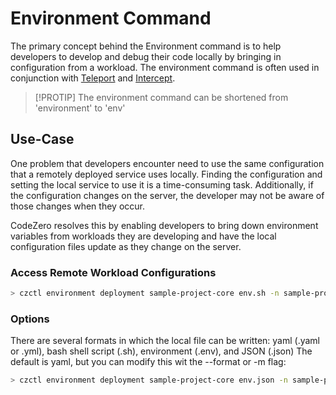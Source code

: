 # Environment Command

The primary concept behind the Environment command is to help developers to develop and debug their code locally by 
bringing in configuration from a workload.
The environment command is often used in conjunction with [Teleport](../concepts/teleport) and [Intercept](../concepts/intercept).

> [!PROTIP]
> The environment command can be shortened from 'environment' to 'env'

## Use-Case

One problem that developers encounter need to use the same configuration that a remotely deployed service uses locally.
Finding the configuration and setting the local service to use it is a time-consuming task. 
Additionally, if the configuration changes on the server, the developer may not be aware of those changes when they occur.

CodeZero resolves this by enabling developers to bring down environment variables from workloads they are developing and
have the local configuration files update as they change on the server.

### Access Remote Workload Configurations

```bash
> czctl environment deployment sample-project-core env.sh -n sample-project
```

### Options

There are several formats in which the local file can be written: 
yaml (.yaml or .yml), bash shell script (.sh), environment (.env), and JSON (.json)
The default is yaml, but you can modify this wit the --format or -m flag:

```bash
> czctl environment deployment sample-project-core env.json -n sample-project --format json
```
